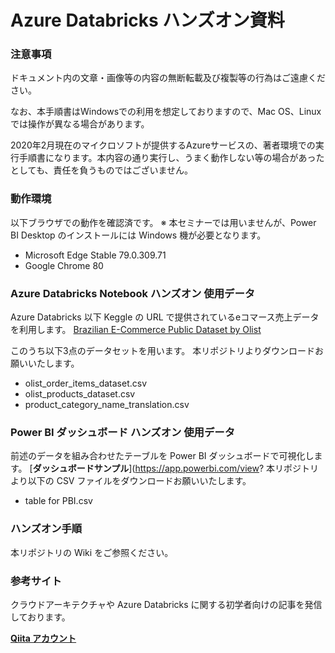 # Azure Databricks ハンズオン資料
### 注意事項
ドキュメント内の文章・画像等の内容の無断転載及び複製等の行為はご遠慮ください。

なお、本手順書はWindowsでの利用を想定しておりますので、Mac OS、Linuxでは操作が異なる場合があります。

2020年2月現在のマイクロソフトが提供するAzureサービスの、著者環境での実行手順書になります。本内容の通り実行し、うまく動作しない等の場合があったとしても、責任を負うものではございません。

### 動作環境
以下ブラウザでの動作を確認済です。
※ 本セミナーでは用いませんが、Power BI Desktop のインストールには Windows 機が必要となります。

- Microsoft Edge Stable 79.0.309.71
- Google Chrome 80

### Azure Databricks Notebook ハンズオン 使用データ
Azure Databricks 以下 Keggle の URL で提供されているeコマース売上データを利用します。
[Brazilian E-Commerce Public Dataset by Olist](https://www.kaggle.com/olistbr/brazilian-ecommerce)

このうち以下3点のデータセットを用います。
本リポジトリよりダウンロードお願いいたします。

- olist_order_items_dataset.csv
- olist_products_dataset.csv
- product_category_name_translation.csv

### Power BI ダッシュボード ハンズオン 使用データ
前述のデータを組み合わせたテーブルを Power BI ダッシュボードで可視化します。 [**ダッシュボードサンプル**](https://app.powerbi.com/view?
本リポジトリより以下の CSV ファイルをダウンロードお願いいたします。

- table for PBI.csv

### ハンズオン手順
本リポジトリの Wiki をご参照ください。

### 参考サイト
クラウドアーキテクチャや Azure Databricks に関する初学者向けの記事を発信しております。

[**Qiita アカウント**](https://qiita.com/Catetin0310) 
